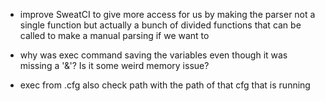 - improve SweatCI to give more access for us by making the parser not a single function but actually a bunch of divided functions that can be called to make a manual parsing if we want to

- why was exec command saving the variables even though it was missing a '&'? Is it some weird memory issue?

- exec from .cfg also check path with the path of that cfg that is running